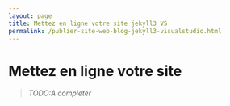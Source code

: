 ```yaml
---
layout: page
title: Mettez en ligne votre site jekyll3 VS
permalink: /publier-site-web-blog-jekyll3-visualstudio.html
---
```

# Mettez en ligne votre site

> _TODO:A completer_
